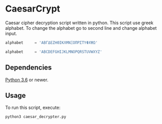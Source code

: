 # CaesarCrypt

Caesar cipher decryption script written in python.
This script use greek alphabet. To change the alphabet go to second line and change alphabet input.

```python
alphabet     = 'ΑΒΓΔΕΖΗΘΙΚΛΜΝΞΟΠΡΣΤΥΦΧΨΩ'
```
```python
alphabet     = 'ABCDEFGHIJKLMNOPQRSTUVWXYZ'
```
## Dependencies
[Python 3.6](https://www.python.org/downloads/) or newer.

## Usage

To run this script, execute:

`python3 caesar_decrypter.py`

